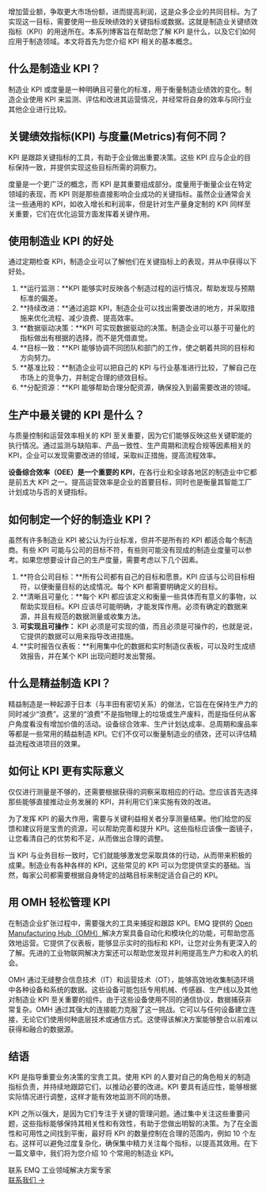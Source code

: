 增加营业额，争取更大市场份额，进而提高利润，这是众多企业的共同目标。为了实现这一目标，需要使用一些反映绩效的关键指标或数据。这就是制造业关键绩效指标（KPI）的用途所在。本系列博客旨在帮助您了解 KPI 是什么，以及它们如何应用于制造领域。本文将首先为您介绍 KPI 相关的基本概念。

## 什么是制造业 KPI？

制造业 KPI 或度量是一种明确且可量化的标准，用于衡量制造业绩效的变化。制造企业使用 KPI 来监测、评估和改进其运营情况，并经常将自身的效率与同行业其他企业进行比较。

## 关键绩效指标(KPI) 与度量(Metrics)有何不同？

KPI 是跟踪关键指标的工具，有助于企业做出重要决策。这些 KPI 应与企业的目标保持一致，并提供实现这些目标所需的洞察力。

度量是一个更广泛的概念，而 KPI 是其重要组成部分。度量用于衡量企业在特定领域的表现，而 KPI 则是那些直接影响企业成功的关键指标。虽然企业通常会关注一些通用的 KPI，如收入增长和利润率，但是针对生产量身定制的 KPI 同样至关重要，它们在优化运营方面发挥着关键作用。

## 使用制造业 KPI 的好处

通过定期检查 KPI，制造企业可以了解他们在关键指标上的表现，并从中获得以下好处。

1. **运行监测：**KPI 能够实时反映各个制造过程的运行情况，帮助发现与预期标准的偏差。
2. **持续改进：**通过追踪 KPI，制造企业可以找出需要改进的地方，并采取措施来优化流程、减少浪费、提高效率。
3. **数据驱动决策：**KPI 可实现数据驱动的决策。制造企业可以基于可量化的指标做出有根据的选择，而不是凭借直觉。
4. **目标一致：**KPI 能够协调不同团队和部门的工作，使之朝着共同的目标和方向努力。
5. **基准比较：**制造企业可以把自己的 KPI 与行业基准进行比较，了解自己在市场上的竞争力，并制定合理的绩效目标。
6. **分配资源：**KPI 能够帮助合理分配资源，确保投入到最需要改进的领域。

## 生产中最关键的 KPI 是什么？

与质量控制和运营效率相关的 KPI 至关重要，因为它们能够反映这些关键职能的执行情况。通过监测与缺陷率、产品一致性、生产周期和流程合规等因素相关的 KPI，企业可以发现需要改进的领域，采取纠正措施，提高流程效率。

**设备综合效率（OEE）是一个重要的 KPI**，在各行业和全球各地区的制造业中它都是前五大 KPI 之一。提高运营效率是企业的首要目标，同时也是衡量其智能工厂计划成功与否的关键指标。

## 如何制定一个好的制造业 KPI？

虽然有许多制造业 KPI 被公认为行业标准，但并不是所有的 KPI 都适合每个制造商。有些 KPI 可能与公司的目标不符，有些则可能没有现成的制造业度量可以参考。如果您想要设计自己的生产度量，需要考虑以下几个因素。

1. **符合公司目标：**所有公司都有自己的目标和愿景。KPI 应该与公司目标相符，以便衡量目标的达成情况。每个 KPI 都需要明确定义的目标。
2. **清晰且可量化：**每个 KPI 都应该定义和衡量一些具体而有意义的事物，以帮助实现目标。KPI 应该尽可能明确，才能发挥作用。必须有确定的数据来源，并且有规范的数据测量或收集方法。
3. **可实现且可操作：** KPI 必须是可实现的值，而且必须是可操作的，也就是说，它提供的数据可以用来指导改进措施。
4. **实时报告仪表板：**利用集中化的数据和实时制造仪表板，可以及时生成绩效报告，并在某个 KPI 出现问题时发出警报。

## 什么是精益制造 KPI？

精益制造是一种起源于日本（与丰田有密切关系）的做法，它旨在在保持生产力的同时减少“浪费”。这里的“浪费”不是指物理上的垃圾或生产废料，而是指任何从客户角度看没有增加价值的活动。设备综合效率、生产计划达成率、总周期和废品率等都是一些常用的精益制造 KPI。它们不仅可以衡量制造业的绩效，还可以评估精益流程改进项目的效果。

## 如何让 KPI 更有实际意义

仅仅进行测量是不够的，还需要根据获得的洞察采取相应的行动。您应该首先选择那些能够直接推动业务发展的 KPI，并利用它们来实施有效的改进。

为了发挥 KPI 的最大作用，需要与关键利益相关者分享测量结果。他们给您的反馈和建议将是宝贵的资源，可以帮助完善和提升 KPI。这些指标应该像一面镜子，让您看清自己的优势和不足，从而做出合理的调整。

当 KPI 与业务目标一致时，它们就能够激发您采取具体的行动，从而带来积极的成果。制造业有各种各样的 KPI，这些常见的 KPI 可以为您提供坚实的基础。当然，每家公司都需要根据自身特定的战略目标来制定适合自己的 KPI。

## 用 OMH 轻松管理 KPI

在制造企业扩张过程中，需要强大的工具来捕捉和跟踪 KPI。EMQ 提供的 [Open Manufacturing Hub（OMH）](https://www.emqx.com/zh/blog/open-manufacturing-hub-a-reference-architecture-for-industrial-iot)解决方案具备自动化和模块化的功能，可帮助您高效地运营。它提供了仪表板，能够显示实时的指标和 KPI，让您对业务有更深入的了解。先进的工业物联网解决方案还可以帮助您发现并利用提高生产力和收入的机会。

OMH 通过无缝整合信息技术（IT）和运营技术（OT），能够高效地收集制造环境中各种设备和系统的数据。这些设备可能包括专用机械、传感器、生产线以及其他对制造业 KPI 至关重要的组件。由于这些设备使用不同的通信协议，数据捕获非常复杂。OMH 通过其强大的连接能力克服了这一挑战。它可以与任何设备建立连接，无论它们使用何种底层技术或通信方式。这使得该解决方案能够整合以前难以获得和融合的数据源。

## 结语

KPI 是指导重要业务决策的宝贵工具。使用 KPI 的人要对自己的角色相关的制造指标负责，并持续地跟踪它们，以推动必要的改进。KPI 要具有适应性，能够根据实际情况进行调整，这样才能有效地监测不同的场景。

KPI 之所以强大，是因为它们专注于关键的管理问题。通过集中关注这些重要问题，这些指标能够保持其相关性和有效性，有助于您做出明智的决策。为了在全面性和可用性之间找到平衡，最好将 KPI 的数量控制在合理的范围内，例如 10 个左右。这样可以避免过度复杂化，确保集中精力关注每个指标，以提高其效用。在下一篇文章中，我们将为您介绍 10 个常用的制造业 KPI。



<section class="promotion">
    <div>
        联系 EMQ 工业领域解决方案专家
    </div>
    <a href="https://www.emqx.com/zh/contact?product=solutions" class="button is-gradient px-5">联系我们 →</a>
</section>

